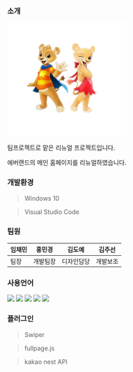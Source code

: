 ### 소개

<img src="asset/image/main/main_lions.png">

팀프로젝트로 맡은 리뉴얼 프로젝트입니다.

에버랜드의 메인 홈페이지를 리뉴얼하였습니다.

### 개발환경

> Windows 10
> 

> Visual Studio Code

### 팀원

임채민|홍민경|김도예|김주선
-|-|-|-
팀장|개발팀장|디자인담당|개발보조

### 사용언어

![](https://img.shields.io/badge/javascript-E34F26.svg?style=for-the-badge&logo=javascript&logoColor=ffffff)
![](https://img.shields.io/badge/sass-007396.svg?style=for-the-badge&logo=sass&logoColor=ffffff)
![](https://img.shields.io/badge/html5-E34F26.svg?style=for-the-badge&logo=html5&logoColor=ffffff)
![](https://img.shields.io/badge/kakao-FFCD00.svg?style=for-the-badge&logo=kakao&logoColor=ffffff)
![](https://img.shields.io/badge/jquery-0769AD.svg?style=for-the-badge&logo=jquery&logoColor=ffffff)

### 플러그인

> Swiper
> 

> fullpage.js
> 

> kakao nest API
>



